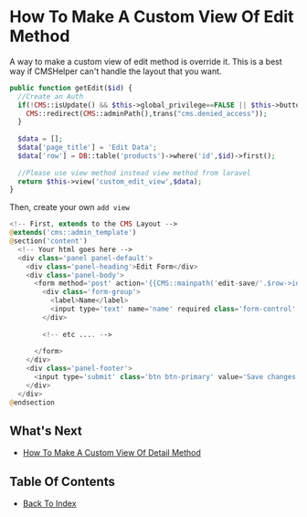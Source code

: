 # How To Make A Custom View Of Edit Method

A way to make a custom view of edit method is override it. This is a best way if CMSHelper can't handle the layout that you want.

```php
public function getEdit($id) {
  //Create an Auth
  if(!CMS::isUpdate() && $this->global_privilege==FALSE || $this->button_edit==FALSE) {    
    CMS::redirect(CMS::adminPath(),trans("cms.denied_access"));
  }
  
  $data = [];
  $data['page_title'] = 'Edit Data';
  $data['row'] = DB::table('products')->where('id',$id)->first();
  
  //Please use view method instead view method from laravel
  return $this->view('custom_edit_view',$data);
}
```

Then, create your own `add view`

```php
<!-- First, extends to the CMS Layout -->
@extends('cms::admin_template')
@section('content')
  <!-- Your html goes here -->
  <div class='panel panel-default'>
    <div class='panel-heading'>Edit Form</div>
    <div class='panel-body'>
      <form method='post' action='{{CMS::mainpath('edit-save/'.$row->id)}}'>
        <div class='form-group'>
          <label>Name</label>
          <input type='text' name='name' required class='form-control' value='{{$row->name}}'/>
        </div>
         
        <!-- etc .... -->
        
      </form>
    </div>
    <div class='panel-footer'>
      <input type='submit' class='btn btn-primary' value='Save changes'/>
    </div>
  </div>
@endsection
```

## What's Next
- [How To Make A Custom View Of Detail Method](./how-to-custom-detail-view.md)

## Table Of Contents
- [Back To Index](./index.md)
